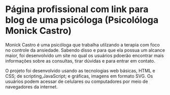 # Página profissional com link para blog de uma psicóloga (Psicolóloga Monick Castro)

Monick Castro é uma psicóloga que trabalha utilzando a terapia com foco no controle da ansiedade. Sabendo disso e para que ela possua um alcance maior, foi desenvolvido um site no qual os usuários pdoerão encontrar mais informações sobre as consultas, tirar dúvidas e para entrar em contato. 

O projeto foi desenvolvido usando as tecnologias web básicas, HTML e CSS; de scripting,JavaScript; e gráficas, imagens em formato SVG. Os usuários podem acessar de celulares ou computadores por meio de navegadores da internet.
